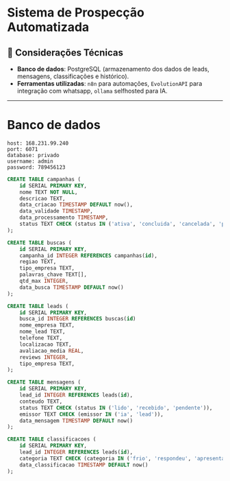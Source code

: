 # Sistema de Prospecção Automatizada

## 📌 Considerações Técnicas

- **Banco de dados**: PostgreSQL (armazenamento dos dados de leads, mensagens, classificações e histórico).
- **Ferramentas utilizadas**: `n8n` para automações, `EvolutionAPI` para integração com whatsapp, `ollama` selfhosted para IA.
---

# Banco de dados

```
host: 168.231.99.240
port: 6071
database: privado
username: admin
password: 789456123
```

```sql
CREATE TABLE campanhas (
    id SERIAL PRIMARY KEY,
    nome TEXT NOT NULL,
    descricao TEXT,
    data_criacao TIMESTAMP DEFAULT now(),
    data_validade TIMESTAMP,
    data_processamento TIMESTAMP,
    status TEXT CHECK (status IN ('ativa', 'concluida', 'cancelada', 'pendente', 'em_processamento')),
);

CREATE TABLE buscas (
    id SERIAL PRIMARY KEY,
    campanha_id INTEGER REFERENCES campanhas(id),
    regiao TEXT,
    tipo_empresa TEXT,
    palavras_chave TEXT[],
    qtd_max INTEGER,
    data_busca TIMESTAMP DEFAULT now()
);

CREATE TABLE leads (
    id SERIAL PRIMARY KEY,
    busca_id INTEGER REFERENCES buscas(id)
    nome_empresa TEXT,
    nome_lead TEXT,
    telefone TEXT,
    localizacao TEXT,
    avaliacao_media REAL,
    reviews INTEGER,
    tipo_empresa TEXT,
);

CREATE TABLE mensagens (
    id SERIAL PRIMARY KEY,
    lead_id INTEGER REFERENCES leads(id),
    conteudo TEXT,
    status TEXT CHECK (status IN ('lido', 'recebido', 'pendente')),
    emissor TEXT CHECK (emissor IN ('ia', 'lead')),
    data_mensagem TIMESTAMP DEFAULT now()
);

CREATE TABLE classificacoes (
    id SERIAL PRIMARY KEY,
    lead_id INTEGER REFERENCES leads(id),
    categoria TEXT CHECK (categoria IN ('frio', 'respondeu', 'apresentacao')),
    data_classificacao TIMESTAMP DEFAULT now()
);
```